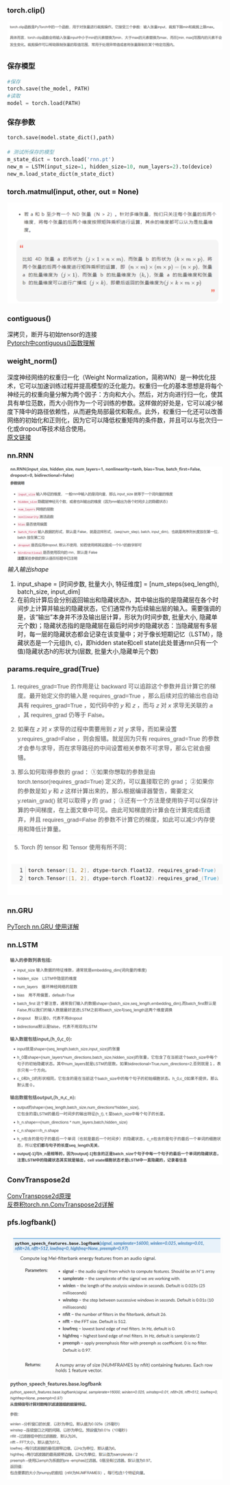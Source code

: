 ### torch.clip()
![](img/mk-2023-09-06-15-36-05.png)

### 保存模型
``` python
#保存
torch.save(the_model, PATH)
#读取
model = torch.load(PATH)
```

### 保存参数
```python
torch.save(model.state_dict(),path)

# 测试所保存的模型
m_state_dict = torch.load('rnn.pt')
new_m = LSTM(input_size=1, hidden_size=10, num_layers=2).to(device)
new_m.load_state_dict(m_state_dict)

```

### torch.matmul(input, other, out = None)

![](img/mk-2023-09-08-22-20-51.png)

### contiguous()
深拷贝，断开与初始tensor的连接  
[Pytorch中contiguous()函数理解](http://t.csdn.cn/yRlWH)

### weight_norm() 
深度神经网络的权重归一化（Weight Normalization，简称WN）是一种优化技术，它可以加速训练过程并提高模型的泛化能力。权重归一化的基本思想是将每个神经元的权重向量分解为两个因子：方向和大小。然后，对方向进行归一化，使其具有单位范数，而大小则作为一个可训练的参数。这样做的好处是，它可以减少梯度下降中的路径依赖性，从而避免局部最优和鞍点。此外，权重归一化还可以改善网络的初始化和正则化，因为它可以降低权重矩阵的条件数，并且可以与批次归一化或dropout等技术结合使用。  
[原文链接](https://blog.csdn.net/caroline_wendy/article/details/129724806)

### nn.RNN
![](img/mk-2023-09-10-16-44-51.png)
*输入输出shape*  
1. input_shape = [时间步数, 批量大小, 特征维度] = [num_steps(seq_length), batch_size, input_dim]  
2. 在前向计算后会分别返回输出和隐藏状态h，其中输出指的是隐藏层在各个时间步上计算并输出的隐藏状态，它们通常作为后续输出层的输⼊。需要强调的是，该“输出”本身并不涉及输出层计算，形状为(时间步数, 批量大小, 隐藏单元个数)；隐藏状态指的是隐藏层在最后时间步的隐藏状态：当隐藏层有多层时，每⼀层的隐藏状态都会记录在该变量中；对于像⻓短期记忆（LSTM），隐藏状态是⼀个元组(h, c)，即hidden state和cell state(此处普通rnn只有一个值)隐藏状态h的形状为(层数, 批量大小,隐藏单元个数)

### params.require_grad(True)
![2023-09-11-08-35-58.png](assets/2023-09-11-08-35-58.png)
![2023-09-11-08-37-09.png](assets/2023-09-11-08-37-09.png)

### nn.GRU
[PyTorch nn.GRU 使用详解](https://blog.csdn.net/zdx1996/article/details/123532554?ops_request_misc=%257B%2522request%255Fid%2522%253A%2522169439446916777224437054%2522%252C%2522scm%2522%253A%252220140713.130102334..%2522%257D&request_id=169439446916777224437054&biz_id=0&utm_medium=distribute.pc_search_result.none-task-blog-2~all~top_click~default-2-123532554-null-null.142^v93^chatsearchT3_2&utm_term=nn.GRU&spm=1018.2226.3001.4187)

### nn.LSTM
![2023-09-11-10-09-13.png](assets/2023-09-11-10-09-13.png)

### ConvTranspose2d  
[ConvTranspose2d原理](http://t.csdn.cn/OfuqS)  
[反卷积torch.nn.ConvTranspose2d详解](http://t.csdn.cn/6lOoi)

### pfs.logfbank()
![](img/mk-2023-09-17-10-16-08.png)
![](img/mk-2023-09-17-10-11-17.png)
